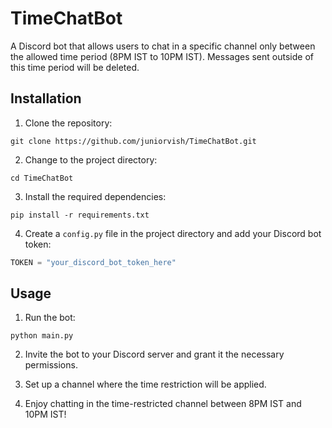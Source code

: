 # TimeChatBot

A Discord bot that allows users to chat in a specific channel only between the allowed time period (8PM IST to 10PM IST). Messages sent outside of this time period will be deleted.

## Installation

1. Clone the repository:

```
git clone https://github.com/juniorvish/TimeChatBot.git
```

2. Change to the project directory:

```
cd TimeChatBot
```

3. Install the required dependencies:

```
pip install -r requirements.txt
```

4. Create a `config.py` file in the project directory and add your Discord bot token:

```python
TOKEN = "your_discord_bot_token_here"
```

## Usage

1. Run the bot:

```
python main.py
```

2. Invite the bot to your Discord server and grant it the necessary permissions.

3. Set up a channel where the time restriction will be applied.

4. Enjoy chatting in the time-restricted channel between 8PM IST and 10PM IST!